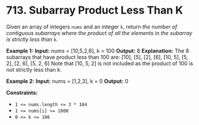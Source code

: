 # 713. Subarray Product Less Than K

Given an array of integers `nums` and an integer `k`, return _the number of contiguous subarrays where the product of all the elements in the subarray is strictly less than_ `k`.

**Example 1:**
**Input:** nums = [10,5,2,6], k = 100
**Output:** 8
**Explanation:** The 8 subarrays that have product less than 100 are:
[10], [5], [2], [6], [10, 5], [5, 2], [2, 6], [5, 2, 6]
Note that [10, 5, 2] is not included as the product of 100 is not strictly less than k.

**Example 2:**
**Input:** nums = [1,2,3], k = 0
**Output:** 0

**Constraints:**
- `1 <= nums.length <= 3 * 104`
- `1 <= nums[i] <= 1000`
- `0 <= k <= 106`
